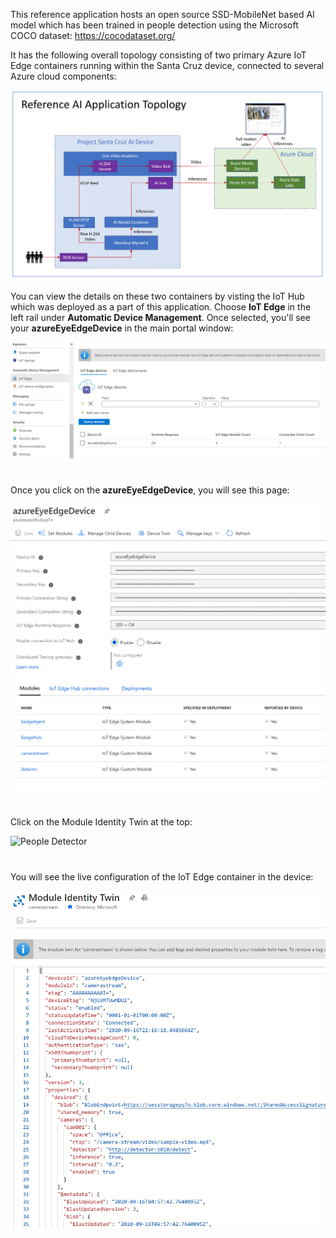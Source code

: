 This reference application hosts an open source SSD-MobileNet based AI model which has been trained in people detection using the Microsoft COCO dataset: https://cocodataset.org/

It has the following overall topology consisting of two primary Azure IoT Edge containers running within the Santa Cruz device, connected to several Azure cloud components:

![](/images/AI-App-Topology.PNG)

You can view the details on these two containers by visting the IoT Hub which was deployed as a part of this application.  Choose **IoT Edge** in the left rail under **Automatic Device Management**.  Once selected, you'll see your **azureEyeEdgeDevice** in the main portal window:

![](/images/IoT-Hub-Edge.png)
#
Once you click on the **azureEyeEdgeDevice**,  you will see this page:

![](/images/IoT-Hub-Containers.png)
#
Click on the Module Identity Twin at the top:

![People Detector](IoT-Hub-Identity-Twin.png)


#

You will see the live configuration of the IoT Edge container in the device:

![](/images/IoT-Hub-Identity-Twin-Details.png)
#
